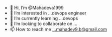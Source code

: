 - 👋 Hi, I’m @Mahadeva1999
- 👀 I’m interested in ...devops engineer
- 🌱 I’m currently learning ...devops
- 💞️ I’m looking to collaborate on ...
- 📫 How to reach me ...mahadev9.b@gmail.com 

<!---
Mahadeva1999/Mahadeva1999 is a ✨ special ✨ repository because its `README.md` (this file) appears on your GitHub profile.
You can click the Preview link to take a look at your changes.
--->
